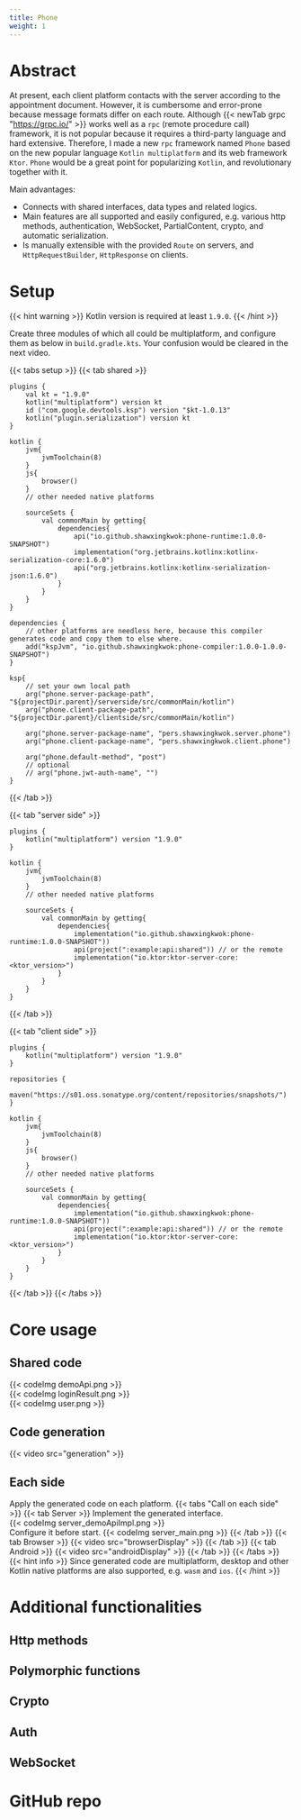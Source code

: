 ```yaml
---
title: Phone
weight: 1
---
```


# Abstract
At present, each client platform contacts with the server according to the appointment document. 
However, it is cumbersome and error-prone because message formats differ on each route. Although 
{{< newTab grpc "https://grpc.io/" >}} works well as a `rpc` (remote procedure call) framework, 
it is not popular because it requires a third-party language and hard extensive. Therefore, I made 
a new `rpc` framework named `Phone` based on the new popular language `Kotlin multiplatform` and its web framework `Ktor`.
`Phone` would be a great point for popularizing `Kotlin`, and revolutionary together with it.

Main advantages:
- Connects with shared interfaces, data types and related logics.
- Main features are all supported and easily configured, e.g. various http methods, authentication,
  WebSocket, PartialContent, crypto, and automatic serialization.
- Is manually extensible with the provided `Route` on servers, and `HttpRequestBuilder`, `HttpResponse` on clients.

# Setup
{{< hint warning >}}
Kotlin version is required at least `1.9.0`.
{{< /hint >}}

Create three modules of which all could be multiplatform, and configure them as below in `build.gradle.kts`. Your 
confusion would be cleared in the next video. 

{{< tabs setup >}}
{{< tab shared >}}
```
plugins {
    val kt = "1.9.0"
    kotlin("multiplatform") version kt
    id ("com.google.devtools.ksp") version "$kt-1.0.13"
    kotlin("plugin.serialization") version kt
}

kotlin {
    jvm{
        jvmToolchain(8)
    }
    js{
        browser()
    }
    // other needed native platforms

    sourceSets {
        val commonMain by getting{
            dependencies{
                api("io.github.shawxingkwok:phone-runtime:1.0.0-SNAPSHOT")
                implementation("org.jetbrains.kotlinx:kotlinx-serialization-core:1.6.0")
                api("org.jetbrains.kotlinx:kotlinx-serialization-json:1.6.0")
            }
        }
    }
}

dependencies {
    // other platforms are needless here, because this compiler generates code and copy them to else where.
    add("kspJvm", "io.github.shawxingkwok:phone-compiler:1.0.0-1.0.0-SNAPSHOT")
}

ksp{
    // set your own local path
    arg("phone.server-package-path", "${projectDir.parent}/serverside/src/commonMain/kotlin")
    arg("phone.client-package-path", "${projectDir.parent}/clientside/src/commonMain/kotlin")

    arg("phone.server-package-name", "pers.shawxingkwok.server.phone")
    arg("phone.client-package-name", "pers.shawxingkwok.client.phone")

    arg("phone.default-method", "post")
    // optional
    // arg("phone.jwt-auth-name", "")
}
```
{{< /tab >}}

{{< tab "server side" >}}
```
plugins {
    kotlin("multiplatform") version "1.9.0"
}

kotlin {
    jvm{
        jvmToolchain(8)
    }
    // other needed native platforms

    sourceSets {
        val commonMain by getting{
            dependencies{
                implementation("io.github.shawxingkwok:phone-runtime:1.0.0-SNAPSHOT"))
                api(project(":example:api:shared")) // or the remote 
                implementation("io.ktor:ktor-server-core:<ktor_version>")
            }
        }
    }
}
```
{{< /tab >}}

{{< tab "client side" >}}
```
plugins {
    kotlin("multiplatform") version "1.9.0"
}

repositories {
    maven("https://s01.oss.sonatype.org/content/repositories/snapshots/")
}

kotlin {
    jvm{
        jvmToolchain(8)
    }
    js{
        browser()
    }
    // other needed native platforms

    sourceSets {
        val commonMain by getting{
            dependencies{
                implementation("io.github.shawxingkwok:phone-runtime:1.0.0-SNAPSHOT"))
                api(project(":example:api:shared")) // or the remote 
                implementation("io.ktor:ktor-server-core:<ktor_version>")
            }
        }
    }
}
```
{{< /tab >}}
{{< /tabs >}}

# Core usage
## Shared code
{{< codeImg demoApi.png >}}
<br>
{{< codeImg loginResult.png >}}
<br>
{{< codeImg user.png >}}

## Code generation
{{< video src="generation" >}}

## Each side
Apply the generated code on each platform.
{{< tabs "Call on each side" >}}
{{< tab Server >}}
Implement the generated interface.  
{{< codeImg server_demoApiImpl.png >}}
<br>
Configure it before start.
{{< codeImg server_main.png >}}
{{< /tab >}}
{{< tab Browser >}}
{{< video src="browserDisplay" >}}
{{< /tab >}}
{{< tab Android >}}
{{< video src="androidDisplay" >}}
{{< /tab >}}
{{< /tabs >}}
{{< hint info >}}
Since generated code are multiplatform, desktop and other Kotlin native platforms are 
also supported, e.g. `wasm` and `ios`.
{{< /hint >}}

# Additional functionalities
## Http methods 

## Polymorphic functions

## Crypto

## Auth

## WebSocket

# GitHub repo